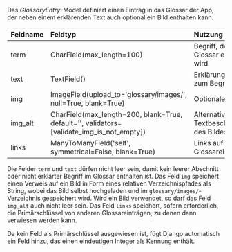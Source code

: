 Das *GlossaryEntry*-Model definiert einen Eintrag in das Glossar der App, der neben einem erklärenden Text
auch optional ein Bild enthalten kann.

| Feldname | Feldtyp | Nutzung |
| :--- | :--- | :--- |
| term | CharField(max_length=100) | Begriff, der im Glossar erklärt wird. |
| text | TextField() | Erklärungstext zum Begriff |
| img | ImageField(upload_to='glossary/images/', null=True, blank=True) | Optionales Bild |
| img_alt | CharField(max_length=200, blank=True, default='', validators=[validate_img_is_not_empty]) | Alternative Textbeschreibung des Bildes |
| links | ManyToManyField('self', symmetrical=False, blank=True) | Links auf andere Glossareinträge |

Die Felder `term` und `text` dürfen nicht leer sein, damit kein leerer Abschnitt oder nicht erklärter Begriff
im Glossar enthalten ist. Das Feld `img` speichert einen Verweis auf ein Bild in Form eines relativen
Verzeichnispfades als String, wobei das Bild selbst hochgeladen und im `glossary/images/`-Verzeichnis
gespeichert wird. Wird ein Bild verwendet, so darf das Feld `img_alt` auch nicht leer sein. Das Feld `links`
speichert, sofern erforderlich, die Primärschlüssel von anderen Glossareinträgen, zu denen dann verwiesen
werden kann.

Da kein Feld als Primärschlüssel ausgewiesen ist, fügt Django automatisch ein Feld hinzu, das einen
eindeutigen Integer als Kennung enthält.
